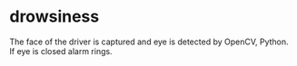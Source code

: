 # drowsiness
The face of the driver is captured and eye is detected by OpenCV, Python. If eye is closed alarm rings.
